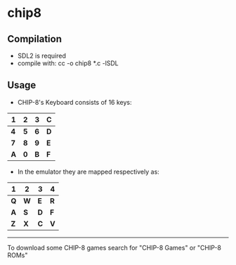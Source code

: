 chip8
=====

Compilation
-----------
- SDL2 is required
- compile with: cc -o chip8 *.c -lSDL

Usage
-----
- CHIP-8's Keyboard consists of 16 keys:

**1**|**2**|**3**|**C**
-----|-----|-----|-----
**4**|**5**|**6**|**D**
**7**|**8**|**9**|**E**
**A**|**0**|**B**|**F**

- In the emulator they are mapped respectively as:

**1**|**2**|**3**|**4**
-----|-----|-----|-----
**Q**|**W**|**E**|**R**
**A**|**S**|**D**|**F**
**Z**|**X**|**C**|**V**

---
To download some CHIP-8 games search for "CHIP-8 Games" or "CHIP-8 ROMs"
